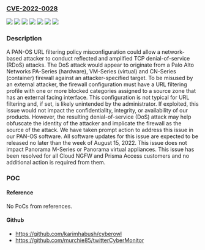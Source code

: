 ### [CVE-2022-0028](https://cve.mitre.org/cgi-bin/cvename.cgi?name=CVE-2022-0028)
![](https://img.shields.io/static/v1?label=Product&message=Cloud%20NGFW&color=blue)
![](https://img.shields.io/static/v1?label=Product&message=PAN-OS&color=blue)
![](https://img.shields.io/static/v1?label=Product&message=Prisma%20Access&color=blue)
![](https://img.shields.io/static/v1?label=Version&message=!%20All%20&color=brighgreen)
![](https://img.shields.io/static/v1?label=Version&message=2.1!%20All%20&color=brighgreen)
![](https://img.shields.io/static/v1?label=Version&message=8.1%3C%208.1.23-h1%20&color=brighgreen)
![](https://img.shields.io/static/v1?label=Vulnerability&message=CWE-406%20Insufficient%20Control%20of%20Network%20Message%20Volume%20(Network%20Amplification)&color=brighgreen)

### Description

A PAN-OS URL filtering policy misconfiguration could allow a network-based attacker to conduct reflected and amplified TCP denial-of-service (RDoS) attacks. The DoS attack would appear to originate from a Palo Alto Networks PA-Series (hardware), VM-Series (virtual) and CN-Series (container) firewall against an attacker-specified target. To be misused by an external attacker, the firewall configuration must have a URL filtering profile with one or more blocked categories assigned to a source zone that has an external facing interface. This configuration is not typical for URL filtering and, if set, is likely unintended by the administrator. If exploited, this issue would not impact the confidentiality, integrity, or availability of our products. However, the resulting denial-of-service (DoS) attack may help obfuscate the identity of the attacker and implicate the firewall as the source of the attack. We have taken prompt action to address this issue in our PAN-OS software. All software updates for this issue are expected to be released no later than the week of August 15, 2022. This issue does not impact Panorama M-Series or Panorama virtual appliances. This issue has been resolved for all Cloud NGFW and Prisma Access customers and no additional action is required from them.

### POC

#### Reference
No PoCs from references.

#### Github
- https://github.com/karimhabush/cyberowl
- https://github.com/murchie85/twitterCyberMonitor

